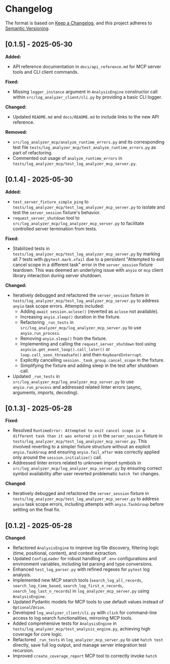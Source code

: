 # Changelog

The format is based on [Keep a Changelog](https://keepachangelog.com/en/1.0.0/),
and this project adheres to [Semantic Versioning](https://semver.org/spec/v2.0.0.html).

## [0.1.5] - 2025-05-30

**Added:**

- API reference documentation in `docs/api_reference.md` for MCP server tools and CLI client commands.

**Fixed:**

- Missing `logger_instance` argument in `AnalysisEngine` constructor call within `src/log_analyzer_client/cli.py` by providing a basic CLI logger.

**Changed:**

- Updated `README.md` and `docs/README.md` to include links to the new API reference.

**Removed:**

- `src/log_analyzer_mcp/analyze_runtime_errors.py` and its corresponding test file `tests/log_analyzer_mcp/test_analyze_runtime_errors.py` as part of refactoring.
- Commented out usage of `analyze_runtime_errors` in `tests/log_analyzer_mcp/test_log_analyzer_mcp_server.py`.

## [0.1.4] - 2025-05-30

**Added:**

- `test_server_fixture_simple_ping` to `tests/log_analyzer_mcp/test_log_analyzer_mcp_server.py` to isolate and test the `server_session` fixture's behavior.
- `request_server_shutdown` tool to `src/log_analyzer_mcp/log_analyzer_mcp_server.py` to facilitate controlled server termination from tests.

**Fixed:**

- Stabilized tests in `tests/log_analyzer_mcp/test_log_analyzer_mcp_server.py` by marking all 7 tests with `@pytest.mark.xfail` due to a persistent "Attempted to exit cancel scope in a different task" error in the `server_session` fixture teardown. This was deemed an underlying issue with `anyio` or `mcp` client library interaction during server shutdown.

**Changed:**

- Iteratively debugged and refactored the `server_session` fixture in `tests/log_analyzer_mcp/test_log_analyzer_mcp_server.py` to address `anyio` task scope errors. Attempts included:
  - Adding `await session.aclose()` (reverted as `aclose` not available).
  - Increasing `anyio.sleep()` duration in the fixture.
  - Refactoring `_run_tests` in `src/log_analyzer_mcp/log_analyzer_mcp_server.py` to use `anyio.run_process`.
  - Removing `anyio.sleep()` from the fixture.
  - Implementing and calling the `request_server_shutdown` tool using `asyncio.get_event_loop().call_later()` or `loop.call_soon_threadsafe()` and then `KeyboardInterrupt`.
  - Explicitly cancelling `session._task_group.cancel_scope` in the fixture.
  - Simplifying the fixture and adding sleep in the test after shutdown call.
- Updated `_run_tests` in `src/log_analyzer_mcp/log_analyzer_mcp_server.py` to use `anyio.run_process` and addressed related linter errors (async, arguments, imports, decoding).

## [0.1.3] - 2025-05-28

**Fixed**:

- Resolved `RuntimeError: Attempted to exit cancel scope in a different task than it was entered in` in the `server_session` fixture in `tests/log_analyzer_mcp/test_log_analyzer_mcp_server.py`. This involved reverting to a simpler fixture structure without an explicit `anyio.TaskGroup` and ensuring `anyio.fail_after` was correctly applied only around the `session.initialize()` call.
- Addressed linter errors related to unknown import symbols in `src/log_analyzer_mcp/log_analyzer_mcp_server.py` by ensuring correct symbol availability after user reverted problematic `hatch fmt` changes.

**Changed**:

- Iteratively debugged and refactored the `server_session` fixture in `tests/log_analyzer_mcp/test_log_analyzer_mcp_server.py` to address `anyio` task scope errors, including attempts with `anyio.TaskGroup` before settling on the final fix.

## [0.1.2] - 2025-05-28

**Changed**:

- Refactored `AnalysisEngine` to improve log file discovery, filtering logic (time, positional, content), and context extraction.
- Updated `ConfigLoader` for robust handling of `.env` configurations and environment variables, including list parsing and type conversions.
- Enhanced `test_log_parser.py` with refined regexes for `pytest` log analysis.
- Implemented new MCP search tools (`search_log_all_records`, `search_log_time_based`, `search_log_first_n_records`, `search_log_last_n_records`) in `log_analyzer_mcp_server.py` using `AnalysisEngine`.
- Updated Pydantic models for MCP tools to use default values instead of `Optional`/`Union`.
- Developed `log_analyzer_client/cli.py` with `click` for command-line access to log search functionalities, mirroring MCP tools.
- Added comprehensive tests for `AnalysisEngine` in `tests/log_analyzer_mcp/test_analysis_engine.py`, achieving high coverage for core logic.
- Refactored `_run_tests` in `log_analyzer_mcp_server.py` to use `hatch test` directly, save full log output, and manage server integration test recursion.
- Improved `create_coverage_report` MCP tool to correctly invoke `hatch`